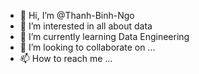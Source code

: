 - 👋 Hi, I’m @Thanh-Binh-Ngo
- 👀 I’m interested in all about data
- 🌱 I’m currently learning Data Engineering
- 💞️ I’m looking to collaborate on ...
- 📫 How to reach me ...

<!---
Thanh-Binh-Ngo/Thanh-Binh-Ngo is a ✨ special ✨ repository because its `README.md` (this file) appears on your GitHub profile.
You can click the Preview link to take a look at your changes.
--->

